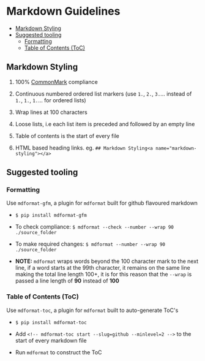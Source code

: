 # Markdown Guidelines

<!-- mdformat-toc start --slug=github --maxlevel=6 --minlevel=2 -->

- [Markdown Styling](#markdown-styling)
- [Suggested tooling](#suggested-tooling)
  - [Formatting](#formatting)
  - [Table of Contents (ToC)](#table-of-contents-toc)

<!-- mdformat-toc end -->

## Markdown Styling<a name="markdown-styling"></a>

1. 100% [CommonMark](https://spec.commonmark.org/current/) compliance

1. Continuous numbered ordered list markers (use `1.`, `2.`, `3.`... instead of `1.`,
   `1.`, `1.`... for ordered lists)

1. Wrap lines at 100 characters

1. Loose lists, i.e each list item is preceded and followed by an empty line

1. Table of contents is the start of every file

1. HTML based heading links. eg. `## Markdown Styling<a name="markdown-styling"></a>`

## Suggested tooling<a name="suggested-tooling"></a>

### Formatting<a name="formatting"></a>

Use `mdformat-gfm`, a plugin for `mdformat` built for github flavoured markdown

- `$ pip install mdformat-gfm`

- To check compliance: `$ mdformat --check --number --wrap 90 ./source_folder`

- To make required changes: `$ mdformat --number --wrap 90 ./source_folder`

- __NOTE:__ `mdformat` wraps words beyond the 100 character mark to the next line, if a
  word starts at the 99th character, it remains on the same line making the total line
  length 100+, it is for this reason that the `--wrap` is passed a line length of __90__
  instead of __100__

### Table of Contents (ToC)<a name="table-of-contents-toc"></a>

Use `mdformat-toc`, a plugin for `mdformat` built to auto-generate ToC's

- `$ pip install mdformat-toc`

- Add `<!-- mdformat-toc start --slug=github --minlevel=2 -->` to the start of every
  markdown file

- Run `mdformat` to construct the ToC
